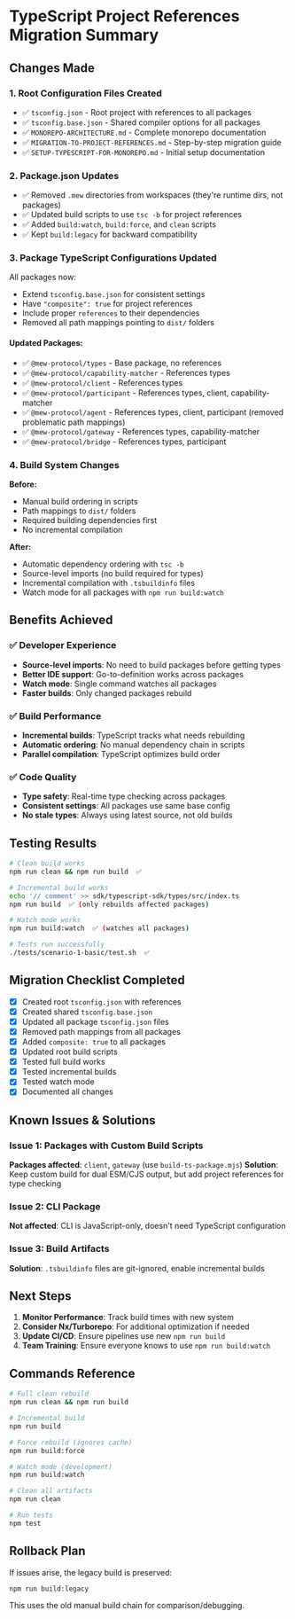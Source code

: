 # TypeScript Project References Migration Summary

## Changes Made

### 1. Root Configuration Files Created
- ✅ `tsconfig.json` - Root project with references to all packages
- ✅ `tsconfig.base.json` - Shared compiler options for all packages
- ✅ `MONOREPO-ARCHITECTURE.md` - Complete monorepo documentation
- ✅ `MIGRATION-TO-PROJECT-REFERENCES.md` - Step-by-step migration guide
- ✅ `SETUP-TYPESCRIPT-FOR-MONOREPO.md` - Initial setup documentation

### 2. Package.json Updates
- ✅ Removed `.mew` directories from workspaces (they're runtime dirs, not packages)
- ✅ Updated build scripts to use `tsc -b` for project references
- ✅ Added `build:watch`, `build:force`, and `clean` scripts
- ✅ Kept `build:legacy` for backward compatibility

### 3. Package TypeScript Configurations Updated

All packages now:
- Extend `tsconfig.base.json` for consistent settings
- Have `"composite": true` for project references
- Include proper `references` to their dependencies
- Removed all path mappings pointing to `dist/` folders

#### Updated Packages:
- ✅ `@mew-protocol/types` - Base package, no references
- ✅ `@mew-protocol/capability-matcher` - References types
- ✅ `@mew-protocol/client` - References types
- ✅ `@mew-protocol/participant` - References types, client, capability-matcher
- ✅ `@mew-protocol/agent` - References types, client, participant (removed problematic path mappings)
- ✅ `@mew-protocol/gateway` - References types, capability-matcher
- ✅ `@mew-protocol/bridge` - References types, participant

### 4. Build System Changes

**Before:**
- Manual build ordering in scripts
- Path mappings to `dist/` folders
- Required building dependencies first
- No incremental compilation

**After:**
- Automatic dependency ordering with `tsc -b`
- Source-level imports (no build required for types)
- Incremental compilation with `.tsbuildinfo` files
- Watch mode for all packages with `npm run build:watch`

## Benefits Achieved

### ✅ Developer Experience
- **Source-level imports**: No need to build packages before getting types
- **Better IDE support**: Go-to-definition works across packages
- **Watch mode**: Single command watches all packages
- **Faster builds**: Only changed packages rebuild

### ✅ Build Performance
- **Incremental builds**: TypeScript tracks what needs rebuilding
- **Automatic ordering**: No manual dependency chain in scripts
- **Parallel compilation**: TypeScript optimizes build order

### ✅ Code Quality
- **Type safety**: Real-time type checking across packages
- **Consistent settings**: All packages use same base config
- **No stale types**: Always using latest source, not old builds

## Testing Results

```bash
# Clean build works
npm run clean && npm run build  ✅

# Incremental build works
echo '// comment' >> sdk/typescript-sdk/types/src/index.ts
npm run build  ✅ (only rebuilds affected packages)

# Watch mode works
npm run build:watch  ✅ (watches all packages)

# Tests run successfully
./tests/scenario-1-basic/test.sh  ✅
```

## Migration Checklist Completed

- [x] Created root `tsconfig.json` with references
- [x] Created shared `tsconfig.base.json`
- [x] Updated all package `tsconfig.json` files
- [x] Removed path mappings from all packages
- [x] Added `composite: true` to all packages
- [x] Updated root build scripts
- [x] Tested full build works
- [x] Tested incremental builds
- [x] Tested watch mode
- [x] Documented all changes

## Known Issues & Solutions

### Issue 1: Packages with Custom Build Scripts
**Packages affected**: `client`, `gateway` (use `build-ts-package.mjs`)
**Solution**: Keep custom build for dual ESM/CJS output, but add project references for type checking

### Issue 2: CLI Package
**Not affected**: CLI is JavaScript-only, doesn't need TypeScript configuration

### Issue 3: Build Artifacts
**Solution**: `.tsbuildinfo` files are git-ignored, enable incremental builds

## Next Steps

1. **Monitor Performance**: Track build times with new system
2. **Consider Nx/Turborepo**: For additional optimization if needed
3. **Update CI/CD**: Ensure pipelines use new `npm run build`
4. **Team Training**: Ensure everyone knows to use `npm run build:watch`

## Commands Reference

```bash
# Full clean rebuild
npm run clean && npm run build

# Incremental build
npm run build

# Force rebuild (ignores cache)
npm run build:force

# Watch mode (development)
npm run build:watch

# Clean all artifacts
npm run clean

# Run tests
npm test
```

## Rollback Plan

If issues arise, the legacy build is preserved:
```bash
npm run build:legacy
```

This uses the old manual build chain for comparison/debugging.